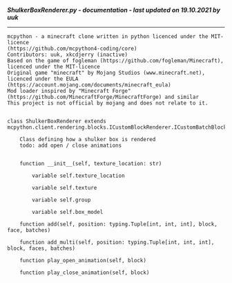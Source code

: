 ***ShulkerBoxRenderer.py - documentation - last updated on 19.10.2021 by uuk***
___

    mcpython - a minecraft clone written in python licenced under the MIT-licence 
    (https://github.com/mcpython4-coding/core)
    Contributors: uuk, xkcdjerry (inactive)
    Based on the game of fogleman (https://github.com/fogleman/Minecraft), licenced under the MIT-licence
    Original game "minecraft" by Mojang Studios (www.minecraft.net), licenced under the EULA
    (https://account.mojang.com/documents/minecraft_eula)
    Mod loader inspired by "Minecraft Forge" (https://github.com/MinecraftForge/MinecraftForge) and similar
    This project is not official by mojang and does not relate to it.


    class ShulkerBoxRenderer extends  mcpython.client.rendering.blocks.ICustomBlockRenderer.ICustomBatchBlockRenderer 
        
        Class defining how a shulker box is rendered
        todo: add open / close animations


        function __init__(self, texture_location: str)

            variable self.texture_location

            variable self.texture

            variable self.group

            variable self.box_model

        function add(self, position: typing.Tuple[int, int, int], block, face, batches)

        function add_multi(self, position: typing.Tuple[int, int, int], block, faces, batches)

        function play_open_animation(self, block)

        function play_close_animation(self, block)